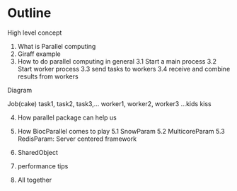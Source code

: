 # Outline
High level concept
1. What is Parallel computing
2. Giraff example
3. How to do parallel computing in general
3.1 Start a main process
3.2 Start worker process
3.3 send tasks to workers
3.4 receive and combine results from workers

Diagram

Job(cake)
task1, task2, task3,...
worker1, worker2, worker3 ...kids
kiss


4. How parallel package can help us

5. How BiocParallel comes to play
5.1 SnowParam
5.2 MulticoreParam
5.3 RedisParam: Server centered framework

6. SharedObject


7. performance tips

8. All together 

